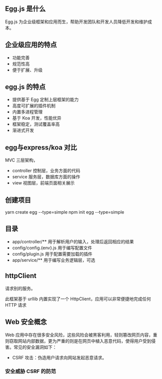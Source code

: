 ## Egg.js 是什么
Egg.js 为企业级框架和应用而生，帮助开发团队和开发人员降低开发和维护成本。

## 企业级应用的特点
- 功能完善
- 规范性高
- 便于扩展、升级

## egg.js 的特点
- 提供基于 Egg 定制上层框架的能力
- 高度可扩展的插件机制
- 内置多进程管理
- 基于 Koa 开发，性能优异
- 框架稳定，测试覆盖率高
- 渐进式开发

## egg与express/koa 对比
MVC 三层架构，
- controller 控制层，业务方面的代码
- service 服务层，数据库方面的操作
- view 视图层，前端页面相关展示

## 创建项目
yarn create egg --type=simple
npm init egg --type=simple

## 目录
- app/controller/** 用于解析用户的输入，处理后返回相应的结果
- config/config.{env}.js 用于编写配置文件
- config/plugin.js 用于配置需要加载的插件
- app/service/** 用于编写业务逻辑层，可选

## httpClient
请求别的服务。

此框架基于 urllib 内置实现了一个 HttpClient，应用可以非常便捷地完成任何 HTTP 请求

## Web 安全概念
Web 应用中存在很多安全风险，这些风险会被黑客利用，轻则篡改网页内容，重则窃取网站内部数据，更为严重的则是在网页中植入恶意代码，使得用户受到侵害。常见的安全漏洞如下：

- CSRF 攻击：伪造用户请求向网站发起恶意请求。

### 安全威胁 CSRF 的防范




